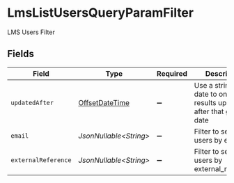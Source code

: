 # LmsListUsersQueryParamFilter

LMS Users Filter


## Fields

| Field                                                                                     | Type                                                                                      | Required                                                                                  | Description                                                                               | Example                                                                                   |
| ----------------------------------------------------------------------------------------- | ----------------------------------------------------------------------------------------- | ----------------------------------------------------------------------------------------- | ----------------------------------------------------------------------------------------- | ----------------------------------------------------------------------------------------- |
| `updatedAfter`                                                                            | [OffsetDateTime](https://docs.oracle.com/javase/8/docs/api/java/time/OffsetDateTime.html) | :heavy_minus_sign:                                                                        | Use a string with a date to only select results updated after that given date             | 2020-01-01T00:00:00.000Z                                                                  |
| `email`                                                                                   | *JsonNullable\<String>*                                                                   | :heavy_minus_sign:                                                                        | Filter to select users by email                                                           |                                                                                           |
| `externalReference`                                                                       | *JsonNullable\<String>*                                                                   | :heavy_minus_sign:                                                                        | Filter to select users by external_reference                                              |                                                                                           |